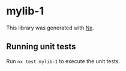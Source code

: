 # mylib-1

This library was generated with [Nx](https://nx.dev).

## Running unit tests

Run `nx test mylib-1` to execute the unit tests.
